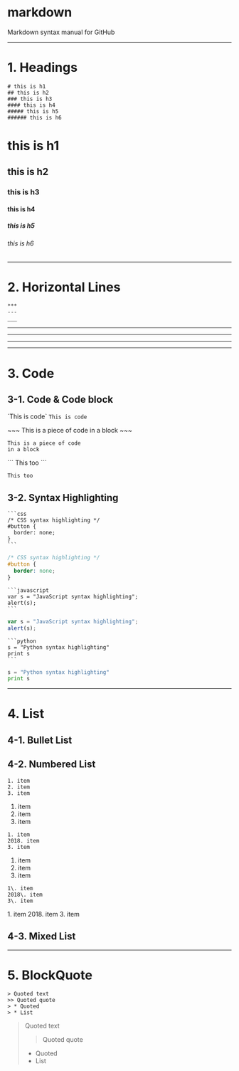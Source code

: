 # markdown
Markdown syntax manual for GitHub

*****************************************
# 1. Headings
```
# this is h1
## this is h2
### this is h3
#### this is h4
##### this is h5
###### this is h6
```
# this is h1
## this is h2
### this is h3
#### this is h4
##### this is h5
###### this is h6

*****************************************
# 2. Horizontal Lines
```
***
---
___
```
***
---
___
  
*****************************************
# 3. Code
## 3-1. Code & Code block
\`This is code\`
`This is code`

\~~~
This is a piece of code
in a block
\~~~
~~~
This is a piece of code
in a block
~~~

\```
This too
\```
```
This too
```

## 3-2. Syntax Highlighting
~~~
```css
/* CSS syntax highlighting */
#button {
  border: none; 
}
```
~~~
```css
/* CSS syntax highlighting */
#button {
  border: none;
}
```

~~~
```javascript
var s = "JavaScript syntax highlighting";
alert(s);
```
~~~
```javascript
var s = "JavaScript syntax highlighting";
alert(s);
```

~~~
```python
s = "Python syntax highlighting"
print s
```
~~~
```python
s = "Python syntax highlighting"
print s
```

*****************************************
# 4. List
## 4-1. Bullet List
## 4-2. Numbered List
```
1. item
2. item
3. item
```
1. item
2. item
3. item

```
1. item
2018. item
3. item
```
1. item
2018. item
3. item

```
1\. item
2018\. item
3\. item
```
1\. item
2018\. item
3\. item

## 4-3. Mixed List

*****************************************
# 5. BlockQuote
```
> Quoted text
>> Quoted quote
> * Quoted
> * List
```
> Quoted text
>> Quoted quote
> * Quoted
> * List



